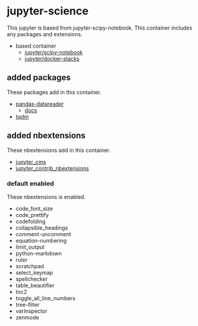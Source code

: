 # jupyter-science

This jupyter is based from jupyter-scipy-notebook.
This container includes any packages and extensions.

* based container
  * [jupyter/scipy-notebook][scipy-nb]
  * [jupyter/docker-stacks][scipy-dc]

[scipy-nb]: https://hub.docker.com/r/jupyter/scipy-notebook/
[scipy-dc]: https://github.com/jupyter/docker-stacks

## added packages

These packages add in this container.

* [pandas-datareader][pdr]
  * [docs][pdr-docs]
* [tqdm][tqdm]

[pdr]: https://github.com/pydata/pandas-datareader
[pdr-docs]: https://pandas-datareader.readthedocs.io/en/latest/
[tqdm]: https://github.com/tqdm/tqdm

## added nbextensions

These nbextensions add in this container.

* [jupyter_cms][cms]
* [jupyter_contrib_nbextensions][contrib]

[cms]: https://github.com/jupyter-incubator/contentmanagement
[contrib]: https://github.com/ipython-contrib/jupyter_contrib_nbextensions

### default enabled

These nbextensions is enabled.

* code_font_size
* code_prettify
* codefolding
* collapsible_headings
* comment-uncomment
* equation-numbering
* limit_output
* python-markdown
* ruler
* scratchpad
* select_keymap
* spellchecker
* table_beautifier
* toc2
* toggle_all_line_numbers
* tree-filter
* varInspector
* zenmode

